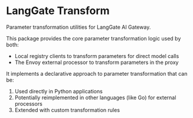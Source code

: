 # LangGate Transform

Parameter transformation utilities for LangGate AI Gateway.

This package provides the core parameter transformation logic used by both:
- Local registry clients to transform parameters for direct model calls
- The Envoy external processor to transform parameters in the proxy

It implements a declarative approach to parameter transformation that can be:
1. Used directly in Python applications
2. Potentially reimplemented in other languages (like Go) for external processors
3. Extended with custom transformation rules
